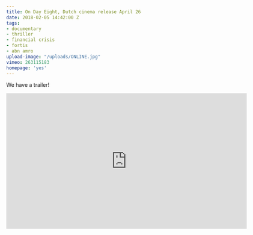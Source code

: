 ```yaml
---
title: On Day Eight, Dutch cinema release April 26
date: 2018-02-05 14:42:00 Z
tags:
- documentary
- thriller
- financial crisis
- fortis
- abn amro
upload-image: "/uploads/ONLINE.jpg"
vimeo: 263115183
homepage: 'yes'
---
```


We have a trailer!

<iframe src="https://player.vimeo.com/video/263115183" width="640" height="360" frameborder="0" webkitallowfullscreen mozallowfullscreen allowfullscreen></iframe>